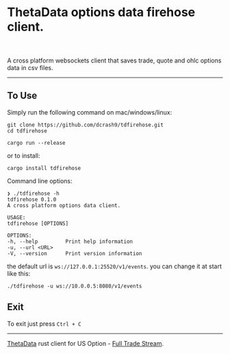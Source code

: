 <h1>
<br>
<br>
ThetaData options data firehose client.
<br>
<br>
</h1>
A cross platform websockets client that saves trade, quote and ohlc options data in csv files.
<hr>

## To Use
Simply run the following command on mac/windows/linux:

```
git clone https://github.com/dcrash9/tdfirehose.git
cd tdfirehose
```
```
cargo run --release
```

or to install:
```
cargo install tdfirehose
```

Command line options:
```
❯ ./tdfirehose -h
tdfirehose 0.1.0
A cross platform options data client.

USAGE:
tdfirehose [OPTIONS]

OPTIONS:
-h, --help         Print help information
-u, --url <URL>
-V, --version      Print version information
```

the default url is `ws://127.0.0.1:25520/v1/events`. you can change it at start like this:
```
./tdfirehose -u ws://10.0.0.5:8080/v1/events
```

## Exit
To exit just press `Ctrl + C`

<hr>


[ThetaData](https://www.thetadata.net) rust client for US Option - [Full Trade Stream](https://http-docs.thetadata.us/docs/theta-data-rest-api-v2/3ikwxqsz6m60m-full-trade-stream).